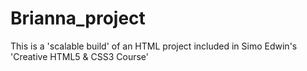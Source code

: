 # Brianna_project
This is a 'scalable build' of an HTML project included in Simo Edwin's 'Creative HTML5 &amp; CSS3 Course'

